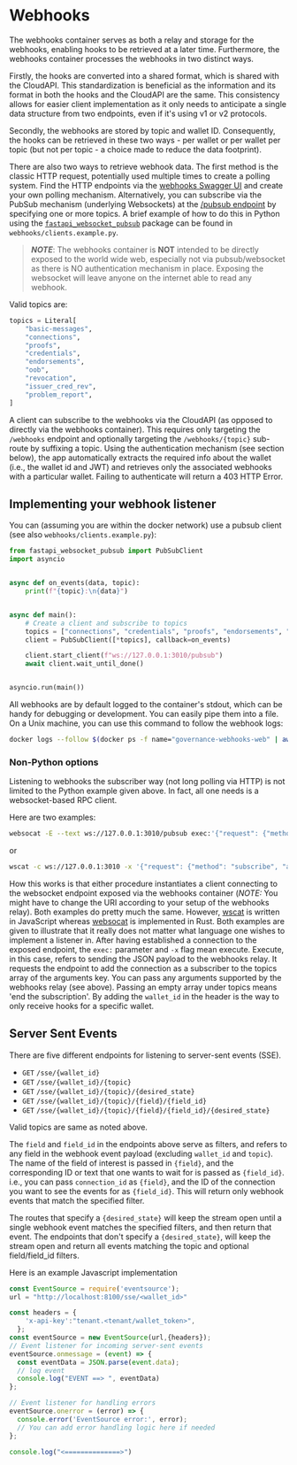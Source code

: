 # Webhooks

The webhooks container serves as both a relay and storage for the webhooks, enabling hooks to be retrieved at a later time. Furthermore, the webhooks container processes the webhooks in two distinct ways.

Firstly, the hooks are converted into a shared format, which is shared with the CloudAPI. This standardization is beneficial as the information and its format in both the hooks and the CloudAPI are the same. This consistency allows for easier client implementation as it only needs to anticipate a single data structure from two endpoints, even if it's using v1 or v2 protocols.

Secondly, the webhooks are stored by topic and wallet ID. Consequently, the hooks can be retrieved in these two ways - per wallet or per wallet per topic (but not per topic - a choice made to reduce the data footprint).

There are also two ways to retrieve webhook data. The first method is the classic HTTP request, potentially used multiple times to create a polling system. Find the HTTP endpoints via the [webhooks Swagger UI](http://localhost:3010/docs) and create your own polling mechanism. Alternatively, you can subscribe via the PubSub mechanism (underlying Websockets) at the [/pubsub endpoint](http://localhost:3010/pubsub) by specifying one or more topics. A brief example of how to do this in Python using the [`fastapi_websocket_pubsub`](https://github.com/permitio/fastapi_websocket_pubsub) package can be found in `webhooks/clients.example.py`.

>**_NOTE_**: The webhooks container is **NOT** intended to be directly exposed to the world wide web, especially not via pubsub/websocket as there is NO authentication mechanism in place. Exposing the websocket will leave anyone on the internet able to read any webhook.

Valid topics are:

```python
topics = Literal[
    "basic-messages",
    "connections",
    "proofs",
    "credentials",
    "endorsements",
    "oob",
    "revocation",
    "issuer_cred_rev",
    "problem_report",
]
```

A client can subscribe to the webhooks via the CloudAPI (as opposed to directly via the webhooks container). This requires only targeting the `/webhooks` endpoint and optionally targeting the `/webhooks/{topic}` sub-route by suffixing a topic. Using the authentication mechanism (see section below), the app automatically extracts the required info about the wallet (i.e., the wallet id and JWT) and retrieves only the associated webhooks with a particular wallet. Failing to authenticate will return a 403 HTTP Error.

## Implementing your webhook listener

You can (assuming you are within the docker network) use a pubsub client (see also `webhooks/clients.example.py`):

```python
from fastapi_websocket_pubsub import PubSubClient
import asyncio


async def on_events(data, topic):
    print(f"{topic}:\n{data}")


async def main():
    # Create a client and subscribe to topics
    topics = ["connections", "credentials", "proofs", "endorsements", "basic-messages"]
    client = PubSubClient([*topics], callback=on_events)

    client.start_client(f"ws://127.0.0.1:3010/pubsub")
    await client.wait_until_done()


asyncio.run(main())
```

All webhooks are by default logged to the container's stdout, which can be handy for debugging or development. You can easily pipe them into a file. On a Unix machine, you can use this command to follow the webhook logs:

```bash
docker logs --follow $(docker ps -f name="governance-webhooks-web" | awk 'FNR == 2 {print $1}')
```

### Non-Python options

Listening to webhooks the subscriber way (not long polling via HTTP) is not limited to the Python example given above. In fact, all one needs is a websocket-based RPC client.

Here are two examples:

```bash
websocat -E --text ws://127.0.0.1:3010/pubsub exec:'{"request": {"method": "subscribe", "arguments": {"topics": ["proofs", "endorsements", "oob", "out_of_band", "connections", "basic-messages", "credentials"]}}}'
```

or

```bash
wscat -c ws://127.0.0.1:3010 -x '{"request": {"method": "subscribe", "arguments": {"topics": ["proofs", "endorsements", "oob", "out_of_band", "connections", "basic-messages", "credentials"]}}}' -w 99999
```

How this works is that either procedure instantiates a client connecting to the websocket endpoint exposed via the webhooks container (_NOTE:_ You might have to change the URI according to your setup of the webhooks relay). Both examples do pretty much the same. However, [wscat](https://github.com/websockets/wscat) is written in JavaScript whereas [websocat](https://github.com/vi/websocat) is implemented in Rust. Both examples are given to illustrate that it really does not matter what language one wishes to implement a listener in. After having established a connection to the exposed endpoint, the `exec:` parameter and `-x` flag mean execute. Execute, in this case, refers to sending the JSON payload to the webhooks relay. It requests the endpoint to add the connection as a subscriber to the topics array of the arguments key. You can pass any arguments supported by the webhooks relay (see above). Passing an empty array under topics means 'end the subscription'. By adding the `wallet_id` in the header is the way to only receive hooks for a specific wallet.

## Server Sent Events

There are five different endpoints for listening to server-sent events (SSE).

- `GET` `/sse/{wallet_id}`
- `GET` `/sse/{wallet_id}/{topic}`
- `GET` `/sse/{wallet_id}/{topic}/{desired_state}`
- `GET` `/sse/{wallet_id}/{topic}/{field}/{field_id}`
- `GET` `/sse/{wallet_id}/{topic}/{field}/{field_id}/{desired_state}`

Valid topics are same as noted above.

The `field` and `field_id` in the endpoints above serve as filters, and refers to any field in the webhook event payload (excluding `wallet_id` and `topic`). The name of the field of interest is passed in `{field}`, and the corresponding ID or text that one wants to wait for is passed as `{field_id}`. i.e., you can pass `connection_id` as `{field}`, and the ID of the connection you want to see the events for as `{field_id}`. This will return only webhook events that match the specified filter.

The routes that specify a `{desired_state}` will keep the stream open until a single webhook event matches the specified filters, and then return that event. The endpoints that don't specify a `{desired_state}`, will keep the stream open and return all events matching the topic and optional field/field_id filters.

Here is an example Javascript implementation

```js
const EventSource = require('eventsource');
url = "http://localhost:8100/sse/<wallet_id>"

const headers = {
    'x-api-key':"tenant.<tenant/wallet_token>",
  };
const eventSource = new EventSource(url,{headers});
// Event listener for incoming server-sent events
eventSource.onmessage = (event) => {
  const eventData = JSON.parse(event.data);
  // log event
  console.log("EVENT ==> ", eventData)
};

// Event listener for handling errors
eventSource.onerror = (error) => {
  console.error('EventSource error:', error);
  // You can add error handling logic here if needed
};

console.log("<==============>")
```
